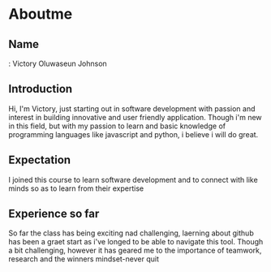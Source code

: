 <h1>Aboutme</h1>
<p><h2><strong>Name</strong></h2>: Victory Oluwaseun Johnson</p>

<h2><strong>Introduction</strong></h2>
<p>Hi, I'm Victory, just starting out in software development with passion and interest in building innovative and user friendly application. Though i'm new in this field, but with my passion to learn and basic knowledge of programming languages like javascript and python, i believe i will do great.<?p> 

<h2><strong>Expectation</strong></h2>
<p>I joined this course to learn software development and to connect with like minds so as to learn from their expertise</p>

<h2><strong>Experience so far</strong></h2>
<p>So far the class has being exciting nad challenging, laerning about github has been a graet start as i've longed to be able to navigate this tool. 
Though a bit challenging, however it has geared me to the importance of teamwork, research and the winners mindset-never quit</p>